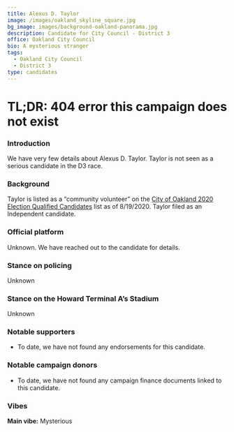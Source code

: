 ```yaml
---
title: Alexus D. Taylor
image: /images/oakland_skyline_square.jpg
bg_image: images/background-oakland-panorama.jpg
description: Candidate for City Council - District 3
office: Oakland City Council
bio: A mysterious stranger
tags:
  - Oakland City Council
  - District 3
type: candidates
---
```

# TL;DR: 404 error this campaign does not exist

### Introduction

We have very few details about Alexus D. Taylor. Taylor is not seen as a serious candidate in the D3 race.

### Background

Taylor is listed as a “community volunteer” on the [City of Oakland 2020 Election Qualified Candidates](https://cao-94612.s3.amazonaws.com/documents/2020-Election-Ballot-Order-w-Ballot-Designations.pdf) list as of 8/19/2020. Taylor filed as an Independent candidate.

### Official platform

Unknown. We have reached out to the candidate for details.

### Stance on policing

Unknown

### Stance on the Howard Terminal A’s Stadium

Unknown

### Notable supporters

* To date, we have not found any endorsements for this candidate.

### Notable campaign donors

* To date, we have not found any campaign finance documents linked to this candidate.

### Vibes

**Main vibe:** Mysterious